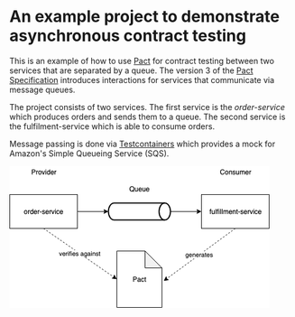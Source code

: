 # An example project to demonstrate asynchronous contract testing

This is an example of how to use [Pact](https://pact.io) for contract testing between two services that are separated by a queue. The version 3 of the [Pact Specification](https://github.com/pact-foundation/pact-specification/tree/version-3#introduces-messages-for-services-that-communicate-via-event-streams-and-message-queues) introduces interactions for services that communicate via message queues.

The project consists of two services. The first service is the *order-service* which produces orders and sends them to a queue. The second service is the fulfilment-service which is able to consume orders.

Message passing is done via [Testcontainers](https://www.testcontainers.org/) which provides a mock for Amazon's Simple Queueing Service (SQS). 

![Conceptual drawing](drawing.png)